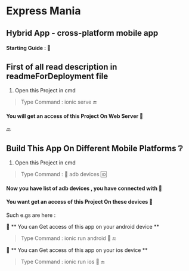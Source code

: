 # Express Mania
                                                                
## Hybrid App - cross-platform mobile app
                                                                                    
                                                                                    
#### Starting Guide :   :memo:

## First of all read description in readmeForDeployment file
                                                                                          
                                                                                            
1. Open this Project in cmd 

> Type Command : ionic serve  :end: 
                                                                        
#### You will get an access of this Project On Web Server  :speech_balloon:

:back:
## Build This App On Different Mobile Platforms  :grey_question:
                                                                                                                              
1. Open this Project in cmd 

> Type Command :  :signal_strength: adb devices   :id:
                                                                        
#### Now you have list of adb devices , you have connected with  :speech_balloon:
#### You want get an access of this Project On these devices  :speech_balloon:
                                                                                                          
 Such e.gs are here :
 
:speech_balloon: ** You can Get access of this app on your android device **
                                                                                                                        
 > Type Command : ionic run android  :iphone:  :end:
                                                                                                                          
                                                                                                                          
 :speech_balloon: ** You can Get access of this app on your ios device **
                                                                                                                        
 > Type Command : ionic run ios  :iphone:  :end:
                                                                                                                                  
                                                                                                                                  


